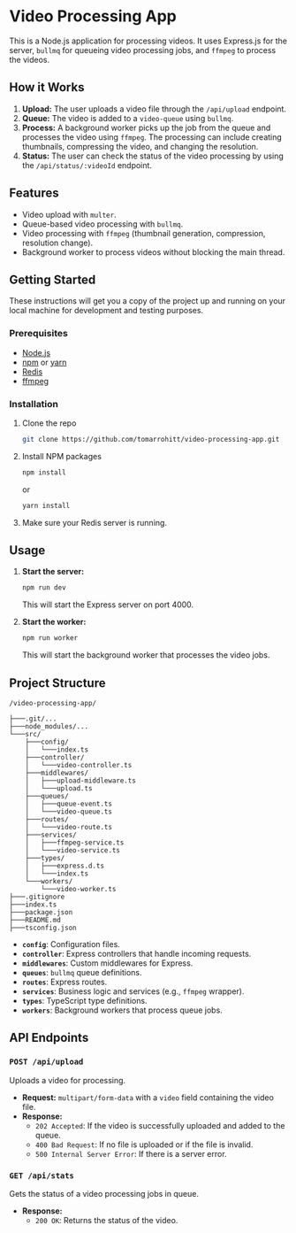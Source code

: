 # Video Processing App

This is a Node.js application for processing videos. It uses Express.js for the server, `bullmq` for queueing video processing jobs, and `ffmpeg` to process the videos.

## How it Works

1.  **Upload:** The user uploads a video file through the `/api/upload` endpoint.
2.  **Queue:** The video is added to a `video-queue` using `bullmq`.
3.  **Process:** A background worker picks up the job from the queue and processes the video using `ffmpeg`. The processing can include creating thumbnails, compressing the video, and changing the resolution.
4.  **Status:** The user can check the status of the video processing by using the `/api/status/:videoId` endpoint.

## Features

- Video upload with `multer`.
- Queue-based video processing with `bullmq`.
- Video processing with `ffmpeg` (thumbnail generation, compression, resolution change).
- Background worker to process videos without blocking the main thread.

## Getting Started

These instructions will get you a copy of the project up and running on your local machine for development and testing purposes.

### Prerequisites

- [Node.js](https://nodejs.org/)
- [npm](https://www.npmjs.com/) or [yarn](https://yarnpkg.com/)
- [Redis](https://redis.io/)
- [ffmpeg](https://ffmpeg.org/)

### Installation

1.  Clone the repo
    ```sh
    git clone https://github.com/tomarrohitt/video-processing-app.git
    ```
2.  Install NPM packages
    ```sh
    npm install
    ```
    or
    ```sh
    yarn install
    ```
3.  Make sure your Redis server is running.

## Usage

1.  **Start the server:**

    ```sh
    npm run dev
    ```

    This will start the Express server on port 4000.

2.  **Start the worker:**
    ```sh
    npm run worker
    ```
    This will start the background worker that processes the video jobs.

## Project Structure

```
/video-processing-app/

├───.git/...
├───node_modules/...
└───src/
    ├───config/
    │   └───index.ts
    ├───controller/
    │   └───video-controller.ts
    ├───middlewares/
    │   ├───upload-middleware.ts
    │   └───upload.ts
    ├───queues/
    │   ├───queue-event.ts
    │   └───video-queue.ts
    ├───routes/
    │   └───video-route.ts
    ├───services/
    │   ├───ffmpeg-service.ts
    │   └───video-service.ts
    ├───types/
    │   ├───express.d.ts
    │   └───index.ts
    └───workers/
        └───video-worker.ts
├───.gitignore
├───index.ts
├───package.json
├───README.md
├───tsconfig.json
```

- **`config`**: Configuration files.
- **`controller`**: Express controllers that handle incoming requests.
- **`middlewares`**: Custom middlewares for Express.
- **`queues`**: `bullmq` queue definitions.
- **`routes`**: Express routes.
- **`services`**: Business logic and services (e.g., `ffmpeg` wrapper).
- **`types`**: TypeScript type definitions.
- **`workers`**: Background workers that process queue jobs.

## API Endpoints

### `POST /api/upload`

Uploads a video for processing.

- **Request:** `multipart/form-data` with a `video` field containing the video file.
- **Response:**
  - `202 Accepted`: If the video is successfully uploaded and added to the queue.
  - `400 Bad Request`: If no file is uploaded or if the file is invalid.
  - `500 Internal Server Error`: If there is a server error.

### `GET /api/stats`

Gets the status of a video processing jobs in queue.

- **Response:**
  - `200 OK`: Returns the status of the video.

